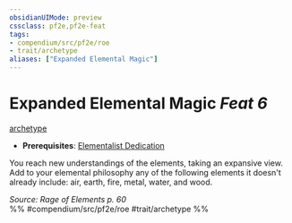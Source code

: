 ```yaml
---
obsidianUIMode: preview
cssclass: pf2e,pf2e-feat
tags:
- compendium/src/pf2e/roe
- trait/archetype
aliases: ["Expanded Elemental Magic"]
---
```

# Expanded Elemental Magic  *Feat 6*  
[archetype](rules/traits/archetype.md "Archetype Feat Trait")  

- **Prerequisites**: [Elementalist Dedication](compendium/feats/elementalist-dedication-roe.md)

You reach new understandings of the elements, taking an expansive view. Add to your elemental philosophy any of the following elements it doesn't already include: air, earth, fire, metal, water, and wood.

*Source: Rage of Elements p. 60*  
%% #compendium/src/pf2e/roe #trait/archetype %%